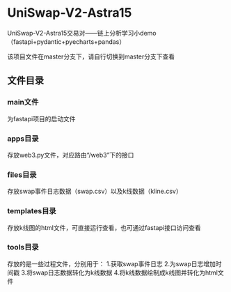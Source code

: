 # UniSwap-V2-Astra15
UniSwap-V2-Astra15交易对——链上分析学习小demo（fastapi+pydantic+pyecharts+pandas）

该项目文件在master分支下，请自行切换到master分支下查看

## 文件目录
### main文件
为fastapi项目的启动文件

### apps目录
存放web3.py文件，对应路由“/web3”下的接口

### files目录
存放swap事件日志数据（swap.csv）以及k线数据（kline.csv）

### templates目录
存放k线图的html文件，可直接运行查看，也可通过fastapi接口访问查看

### tools目录
存放的是一些过程文件，分别用于：
1.获取swap事件日志
2.为swap日志增加时间戳
3.将swap日志数据转化为k线数据
4.将k线数据绘制成k线图并转化为html文件


